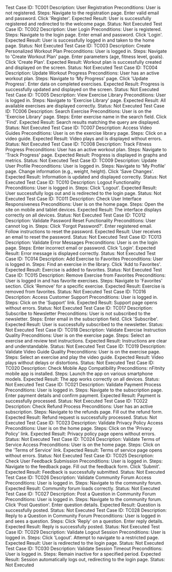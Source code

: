 Test Case ID: TC001
Description: User Registration
Preconditions: User is not registered.
Steps:
Navigate to the registration page.
Enter valid email and password.
Click 'Register'.
Expected Result: User is successfully registered and redirected to the welcome page.
Status: Not Executed
Test Case ID: TC002
Description: User Login
Preconditions: User is registered.
Steps:
Navigate to the login page.
Enter email and password.
Click 'Login'.
Expected Result: User is successfully logged in and taken to the home page.
Status: Not Executed
Test Case ID: TC003
Description: Create Personalized Workout Plan
Preconditions: User is logged in.
Steps:
Navigate to 'Create Workout Plan' page.
Enter parameters (age, fitness level, goals).
Click 'Create Plan'.
Expected Result: Workout plan is successfully created and displayed on the screen.
Status: Not Executed
Test Case ID: TC004
Description: Update Workout Progress
Preconditions: User has an active workout plan.
Steps:
Navigate to 'My Progress' page.
Click 'Update Progress'.
Enter data on completed exercises.
Expected Result: Progress is successfully updated and displayed on the screen.
Status: Not Executed
Test Case ID: TC005
Description: View Exercise Library
Preconditions: User is logged in.
Steps:
Navigate to 'Exercise Library' page.
Expected Result: All available exercises are displayed correctly.
Status: Not Executed
Test Case ID: TC006
Description: Search Exercise
Preconditions: User is on the 'Exercise Library' page.
Steps:
Enter exercise name in the search field.
Click 'Find'.
Expected Result: Search results matching the query are displayed.
Status: Not Executed
Test Case ID: TC007
Description: Access Video Guides
Preconditions: User is on the exercise library page.
Steps:
Click on a video guide.
Expected Result: Video plays and is displayed without errors.
Status: Not Executed
Test Case ID: TC008
Description: Track Fitness Progress
Preconditions: User has an active workout plan.
Steps:
Navigate to 'Track Progress' page.
Expected Result: Progress is displayed in graphs and metrics.
Status: Not Executed
Test Case ID: TC009
Description: Update User Profile
Preconditions: User is logged in.
Steps:
Navigate to 'My Profile' page.
Change information (e.g., weight, height).
Click 'Save Changes'.
Expected Result: Information is updated and displayed correctly.
Status: Not Executed
Test Case ID: TC010
Description: Logout Functionality
Preconditions: User is logged in.
Steps:
Click 'Logout'.
Expected Result: User successfully logs out and is redirected to the login page.
Status: Not Executed
Test Case ID: TC011
Description: Check User Interface Responsiveness
Preconditions: User is on the home page.
Steps:
Open the site on mobile and tablet devices.
Expected Result: The interface displays correctly on all devices.
Status: Not Executed
Test Case ID: TC012
Description: Validate Password Reset Functionality
Preconditions: User cannot log in.
Steps:
Click 'Forgot Password?'.
Enter registered email.
Follow instructions to reset the password.
Expected Result: User receives an email to reset the password.
Status: Not Executed
Test Case ID: TC013
Description: Validate Error Messages
Preconditions: User is on the login page.
Steps:
Enter incorrect email or password.
Click 'Login'.
Expected Result: Error message is displayed correctly.
Status: Not Executed
Test Case ID: TC014
Description: Add Exercise to Favorites
Preconditions: User is logged in.
Steps:
Find an exercise in the library.
Click 'Add to Favorites'.
Expected Result: Exercise is added to favorites.
Status: Not Executed
Test Case ID: TC015
Description: Remove Exercise from Favorites
Preconditions: User is logged in and has favorite exercises.
Steps:
Navigate to 'Favorites' section.
Click 'Remove' for a specific exercise.
Expected Result: Exercise is removed from favorites.
Status: Not Executed
Test Case ID: TC016
Description: Access Customer Support
Preconditions: User is logged in.
Steps:
Click on the 'Support' link.
Expected Result: Support page opens without errors.
Status: Not Executed
Test Case ID: TC017
Description: Subscribe to Newsletter
Preconditions: User is not subscribed to the newsletter.
Steps:
Enter email in the subscription field.
Click 'Subscribe'.
Expected Result: User is successfully subscribed to the newsletter.
Status: Not Executed
Test Case ID: TC018
Description: Validate Exercise Instruction Quality
Preconditions: User is on the exercise page.
Steps:
Select an exercise and review text instructions.
Expected Result: Instructions are clear and understandable.
Status: Not Executed
Test Case ID: TC019
Description: Validate Video Guide Quality
Preconditions: User is on the exercise page.
Steps:
Select an exercise and play the video guide.
Expected Result: Video plays without delays or distortions.
Status: Not Executed
Test Case ID: TC020
Description: Check Mobile App Compatibility
Preconditions: nFitnity mobile app is installed.
Steps:
Launch the app on various smartphone models.
Expected Result: The app works correctly on all devices.
Status: Not Executed
Test Case ID: TC021
Description: Validate Payment Process
Preconditions: User is logged in.
Steps:
Navigate to the subscription page.
Enter payment details and confirm payment.
Expected Result: Payment is successfully processed.
Status: Not Executed
Test Case ID: TC022
Description: Check Refund Process
Preconditions: User has an active subscription.
Steps:
Navigate to the refunds page.
Fill out the refund form.
Expected Result: Refund request is successfully processed.
Status: Not Executed
Test Case ID: TC023
Description: Validate Privacy Policy Access
Preconditions: User is on the home page.
Steps:
Click on the 'Privacy Policy' link.
Expected Result: Privacy policy page opens without errors.
Status: Not Executed
Test Case ID: TC024
Description: Validate Terms of Service Access
Preconditions: User is on the home page.
Steps:
Click on the 'Terms of Service' link.
Expected Result: Terms of service page opens without errors.
Status: Not Executed
Test Case ID: TC025
Description: Check User Feedback Submission
Preconditions: User is logged in.
Steps:
Navigate to the feedback page.
Fill out the feedback form.
Click 'Submit'.
Expected Result: Feedback is successfully submitted.
Status: Not Executed
Test Case ID: TC026
Description: Validate Community Forum Access
Preconditions: User is logged in.
Steps:
Navigate to the community forum.
Expected Result: Community forum loads correctly.
Status: Not Executed
Test Case ID: TC027
Description: Post a Question in Community Forum
Preconditions: User is logged in.
Steps:
Navigate to the community forum.
Click 'Post Question'.
Enter question details.
Expected Result: Question is successfully posted.
Status: Not Executed
Test Case ID: TC028
Description: Reply to a Question in Community Forum
Preconditions: User is logged in and sees a question.
Steps:
Click 'Reply' on a question.
Enter reply details.
Expected Result: Reply is successfully posted.
Status: Not Executed
Test Case ID: TC029
Description: Validate Logout Session
Preconditions: User is logged in.
Steps:
Click 'Logout'.
Attempt to navigate to a restricted page.
Expected Result: User is redirected to the login page.
Status: Not Executed
Test Case ID: TC030
Description: Validate Session Timeout
Preconditions: User is logged in.
Steps:
Remain inactive for a specified period.
Expected Result: Session automatically logs out, redirecting to the login page.
Status: Not Executed
